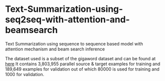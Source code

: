 # Text-Summarization-using-seq2seq-with-attention-and-beamsearch

Text Summarization using sequence to sequence based model with attention mechanism and beam search inference 

The dataset used is a subset of the gigaword dataset and can be found at [here](https://drive.google.com/file/d/0B6N7tANPyVeBNmlSX19Ld2xDU1E/view)
It contains 3,803,955 parallel source & target examples for training and 189,649 examples for validation out of which 80000 is used for training and 1000 for validation.



